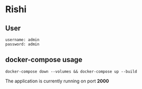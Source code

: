 # Rishi

## User
```
username: admin
password: admin
```

## docker-compose usage
```
docker-compose down --volumes && docker-compose up --build
```
The application is currently running on port **2000**